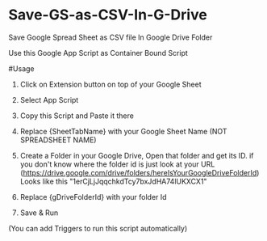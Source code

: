 # Save-GS-as-CSV-In-G-Drive
Save Google Spread Sheet as CSV file In Google Drive Folder

Use this Google App Script as Container Bound Script

#Usage

1. Click on Extension button on top of your Google Sheet
2. Select App Script
3. Copy this Script and Paste it there
4. Replace {SheetTabName} with your Google Sheet Name (NOT SPREADSHEET NAME)
5. Create a Folder in your Google Drive, Open that folder and get its ID.
if you don't know where the folder id is just look at your URL (https://drive.google.com/drive/folders/hereIsYourGoogleDriveFolderId)
Looks like this "1erCjLjJqqchkdTcy7bxJdHA74lUKXCX1"

6. Replace {gDriveFolderId} with your folder Id
7. Save & Run

(You can add Triggers to run this script automatically)
